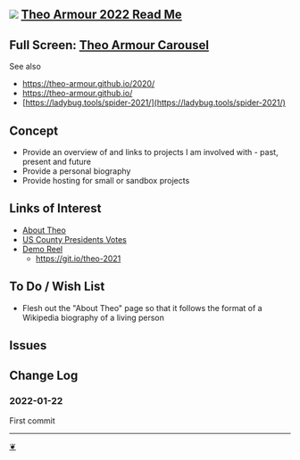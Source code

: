 ## [![](https://pushme-pullyou.github.io/tootoo-2022/assets/icons/mark-github.svg)](https://github.com/theo-armour/2022/) [Theo Armour 2022 Read Me](https://theo-armour.github.io/2022/ "Home page")

## Full Screen: [Theo Armour Carousel](https://theo-armour.github.io/2022/iframe-carousel/)

See also

*   https://theo-armour.github.io/2020/
*   https://theo-armour.github.io/
*   [https://ladybug.tools/spider-2021/](https://ladybug.tools/spider-2021/)

## Concept

*   Provide an overview of and links to projects I am involved with - past, present and future
*   Provide a personal biography
*   Provide hosting for small or sandbox projects

## Links of Interest

*   [About Theo](https://theo-armour.github.io/2021/#pages/about-theo.md)
*   [US County Presidents Votes](https://theo-armour.github.io/maps-2021/sandbox/us-county-votes/)
*   [Demo Reel](https://theo-armour.github.io/2021/demo-reel/)
    *   https://git.io/theo-2021

## To Do / Wish List

*   Flesh out the "About Theo" page so that it follows the format of a Wikipedia biography of a living person

## Issues

## Change Log

### 2022-01-22

First commit

---

[❦](javascript:window.scrollTo(0,0);)